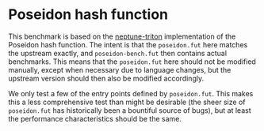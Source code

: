 # Poseidon hash function

This benchmark is based on the
[neptune-triton](https://github.com/filecoin-project/neptune-triton)
implementation of the Poseidon hash function.  The intent is that the
`poseidon.fut` here matches the upstream exactly, and
`poseidon-bench.fut` then contains actual benchmarks.  This means that
the `poseidon.fut` here should not be modified manually, except when
necessary due to language changes, but the upstream version should
then also be modified accordingly.

We only test a few of the entry points defined by `poseidon.fut`.
This makes this a less comprehensive test than might be desirable (the
sheer size of `poseidon.fut` has historically been a bountiful source
of bugs), but at least the performance characteristics should be the
same.

